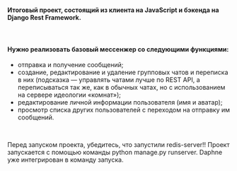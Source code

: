<h4>Итоговый проект, состоящий из клиента на JavaScript и бэкенда на Django Rest Framework.</h4>
<br>
<h4>Нужно реализовать базовый мессенжер со следующими функциями:</h4>
<ul>
  <li>отправка и получение сообщений;</li>
  <li>создание, редактирование и удаление групповых чатов и переписка в них (подсказка — управлять чатами лучше по REST API, а переписываться так же, как в обычных чатах, но с использованием на сервере идеологии «комнат»);</li>
  <li>редактирование личной информации пользователя (имя и аватар);</li>
  <li>просмотр списка других пользователей с переходом на отправку им сообщений.</li>
</ul>
<br>
<p>Перед запуском проекта, убедитесь, что запустили redis-server!! Проект запускается с помощью команды python manage.py runserver. Daphne уже интегрирован в команду запуска.</p>
